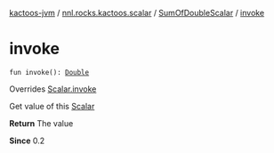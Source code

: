 [kactoos-jvm](../../index.md) / [nnl.rocks.kactoos.scalar](../index.md) / [SumOfDoubleScalar](index.md) / [invoke](./invoke.md)

# invoke

`fun invoke(): `[`Double`](https://kotlinlang.org/api/latest/jvm/stdlib/kotlin/-double/index.html)

Overrides [Scalar.invoke](../../nnl.rocks.kactoos/-scalar/invoke.md)

Get value of this [Scalar](../../nnl.rocks.kactoos/-scalar/index.md)

**Return**
The value

**Since**
0.2

